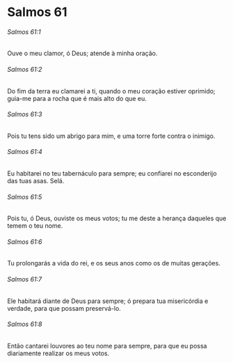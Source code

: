 # Salmos 61

###### Salmos 61:1

Ouve o meu clamor, ó Deus; atende à minha oração.

###### Salmos 61:2

Do fim da terra eu clamarei a ti, quando o meu coração estiver oprimido; guia-me para a rocha que é mais alto do que eu.

###### Salmos 61:3

Pois tu tens sido um abrigo para mim, e uma torre forte contra o inimigo.

###### Salmos 61:4

Eu habitarei no teu tabernáculo para sempre; eu confiarei no esconderijo das tuas asas. Selá.

###### Salmos 61:5

Pois tu, ó Deus, ouviste os meus votos; tu me deste a herança daqueles que temem o teu nome.

###### Salmos 61:6

Tu prolongarás a vida do rei, e os seus anos como os de muitas gerações.

###### Salmos 61:7

Ele habitará diante de Deus para sempre; ó prepara tua misericórdia e verdade, para que possam preservá-lo.

###### Salmos 61:8

Então cantarei louvores ao teu nome para sempre, para que eu possa diariamente realizar os meus votos.

